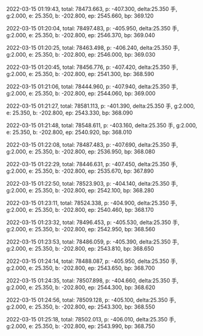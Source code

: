 2022-03-15 01:19:43, total: 78473.663, p: -407.300, delta:25.350 手, g:2.000, e: 25.350, b: -202.800, ep: 2545.660, bp: 369.120

2022-03-15 01:20:04, total: 78497.483, p: -405.950, delta:25.350 手, g:2.000, e: 25.350, b: -202.800, ep: 2546.370, bp: 369.040

2022-03-15 01:20:25, total: 78463.498, p: -406.240, delta:25.350 手, g:2.000, e: 25.350, b: -202.800, ep: 2546.000, bp: 369.030

2022-03-15 01:20:45, total: 78456.776, p: -407.420, delta:25.350 手, g:2.000, e: 25.350, b: -202.800, ep: 2541.300, bp: 368.590

2022-03-15 01:21:06, total: 78444.960, p: -407.940, delta:25.350 手, g:2.000, e: 25.350, b: -202.800, ep: 2544.060, bp: 369.000

2022-03-15 01:21:27, total: 78581.113, p: -401.390, delta:25.350 手, g:2.000, e: 25.350, b: -202.800, ep: 2543.330, bp: 368.090

2022-03-15 01:21:48, total: 78548.611, p: -403.160, delta:25.350 手, g:2.000, e: 25.350, b: -202.800, ep: 2540.920, bp: 368.010

2022-03-15 01:22:08, total: 78487.483, p: -407.690, delta:25.350 手, g:2.000, e: 25.350, b: -202.800, ep: 2536.950, bp: 368.080

2022-03-15 01:22:29, total: 78446.631, p: -407.450, delta:25.350 手, g:2.000, e: 25.350, b: -202.800, ep: 2535.670, bp: 367.890

2022-03-15 01:22:50, total: 78523.903, p: -404.140, delta:25.350 手, g:2.000, e: 25.350, b: -202.800, ep: 2542.100, bp: 368.280

2022-03-15 01:23:11, total: 78524.338, p: -404.900, delta:25.350 手, g:2.000, e: 25.350, b: -202.800, ep: 2540.460, bp: 368.170

2022-03-15 01:23:32, total: 78496.453, p: -405.530, delta:25.350 手, g:2.000, e: 25.350, b: -202.800, ep: 2542.950, bp: 368.560

2022-03-15 01:23:53, total: 78486.059, p: -405.390, delta:25.350 手, g:2.000, e: 25.350, b: -202.800, ep: 2543.810, bp: 368.650

2022-03-15 01:24:14, total: 78488.087, p: -405.950, delta:25.350 手, g:2.000, e: 25.350, b: -202.800, ep: 2543.650, bp: 368.700

2022-03-15 01:24:35, total: 78507.898, p: -404.660, delta:25.350 手, g:2.000, e: 25.350, b: -202.800, ep: 2544.300, bp: 368.620

2022-03-15 01:24:56, total: 78509.128, p: -405.100, delta:25.350 手, g:2.000, e: 25.350, b: -202.800, ep: 2543.300, bp: 368.550

2022-03-15 01:25:18, total: 78502.013, p: -406.010, delta:25.350 手, g:2.000, e: 25.350, b: -202.800, ep: 2543.990, bp: 368.750